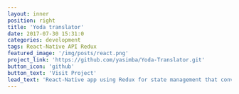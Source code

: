 ```yaml
---
layout: inner
position: right
title: 'Yoda translator'
date: 2017-07-30 15:31:0
categories: development
tags: React-Native API Redux
featured_image: '/img/posts/react.png'
project_link: 'https://github.com/yasimba/Yoda-Translator.git'
button_icon: 'github'
button_text: 'Visit Project'
lead_text: 'React-Native app using Redux for state management that converts plain text to a format likened to Yoda from Star Wars'
---
```

